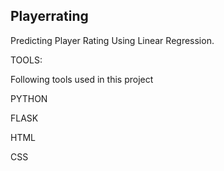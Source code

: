 ## Playerrating

Predicting Player Rating Using Linear Regression.

TOOLS:

Following tools used in this project

PYTHON

FLASK

HTML

CSS

